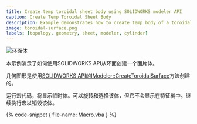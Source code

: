```yaml
---
title: Create temp toroidal sheet body using SOLIDWORKS modeler API
caption: Create Temp Toroidal Sheet Body
description: Example demonstrates how to create temp body of a toroidal sheet
image: toroidal-surface.png
labels: [topology, geometry, sheet, modeler, cylinder]
---
```

![环面体](toroidal-surface.png)

本示例演示了如何使用SOLIDWORKS API从环面创建一个面片体。

几何图形是使用[SOLIDWORKS API的IModeler::CreateToroidalSurface](https://help.solidworks.com/2018/english/api/sldworksapi/solidworks.interop.sldworks~solidworks.interop.sldworks.imodeler~createtoroidalsurface.html)方法创建的。

运行宏代码，将显示临时体。可以旋转和选择该体，但它不会显示在特征树中。继续执行宏以销毁该体。

{% code-snippet { file-name: Macro.vba } %}